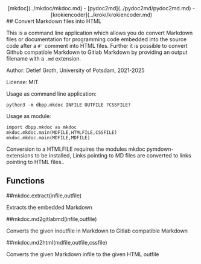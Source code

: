 <center>
    [mkdoc](../mkdoc/mkdoc.md) -
    [pydoc2md](../pydoc2md/pydoc2md.md) -
    [krokiencoder](../kroki/krokiencoder.md)
</center>
## Convert Markdown files into HTML

This is a command line application which allows you do convert Markdown files or documentation
for programming code embedded into the source code after a `#'` comment into HTML files.
Further it is possible to convert Github compatible Markdown to Gitlab Markdown by providing an 
output filename with a `.md` extension.

Author: Detlef Groth, University of Potsdam, 2021-2025

License: MIT

Usage as command line application: 

    python3 -m dbpp.mkdoc INFILE OUTFILE ?CSSFILE?

Usage as module:

    import dbpp.mkdoc as mkdoc
    mkdoc.mkdoc.main(MDFILE,HTMLFILE,CSSFILE)
    mkdoc.mkdoc.main(MDFILE,MDFILE)
    
Conversion to a HTMLFILE requires the modules mkdoc pymdown-extensions
to be installed, Links pointing to MD files are converted to links pointing 
to HTML files..

## Functions


##mkdoc.extract(infile,outfile)

Extracts the embedded Markdown 

##mkdoc.md2gitlabmd(infile,outfile)

Converts the given inoutfile in Markdown to Gitlab compatible Markdown

##mkdoc.md2html(mdfile,outfile,cssfile)

Converts the given Markdown infile to the given HTML outfile
